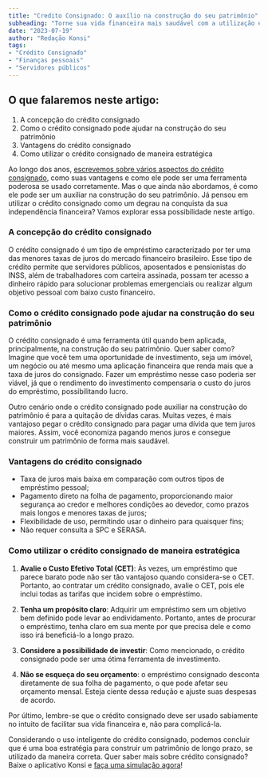 ```yaml
---
title: "Credito Consignado: O auxílio na construção do seu patrimônio"
subheading: "Torne sua vida financeira mais saudável com a utilização estratégica do crédito consignado"
date: "2023-07-19"
author: "Redação Konsi"
tags:
- "Crédito Consignado"
- "Finanças pessoais"
- "Servidores públicos"
---
```


## O que falaremos neste artigo:
1. A concepção do crédito consignado
2. Como o crédito consignado pode ajudar na construção do seu patrimônio
3. Vantagens do crédito consignado
4. Como utilizar o crédito consignado de maneira estratégica 

Ao longo dos anos, [escrevemos sobre vários aspectos do crédito consignado](https://konsi.com.br/postagens), como suas vantagens e como ele pode ser uma ferramenta poderosa se usado corretamente. Mas o que ainda não abordamos, é como ele pode ser um auxiliar na construção do seu patrimônio. Já pensou em utilizar o crédito consignado como um degrau na conquista da sua independência financeira? Vamos explorar essa possibilidade neste artigo.

### **A concepção do crédito consignado**

O crédito consignado é um tipo de empréstimo caracterizado por ter uma das menores taxas de juros do mercado financeiro brasileiro. Esse tipo de crédito permite que servidores públicos, aposentados e pensionistas do INSS, além de trabalhadores com carteira assinada, possam ter acesso a dinheiro rápido para solucionar problemas emergenciais ou realizar algum objetivo pessoal com baixo custo financeiro.

### **Como o crédito consignado pode ajudar na construção do seu patrimônio**

O crédito consignado é uma ferramenta útil quando bem aplicada, principalmente, na construção do seu patrimônio. Quer saber como? Imagine que você tem uma oportunidade de investimento, seja um imóvel, um negócio ou até mesmo uma aplicação financeira que renda mais que a taxa de juros do consignado. Fazer um empréstimo nesse caso poderia ser viável, já que o rendimento do investimento compensaria o custo do juros do empréstimo, possibilitando lucro.

Outro cenário onde o crédito consignado pode auxiliar na construção do patrimônio é para a quitação de dívidas caras. Muitas vezes, é mais vantajoso pegar o crédito consignado para pagar uma dívida que tem juros maiores. Assim, você economiza pagando menos juros e consegue construir um patrimônio de forma mais saudável.

### **Vantagens do crédito consignado**

- Taxa de juros mais baixa em comparação com outros tipos de empréstimo pessoal;
- Pagamento direto na folha de pagamento, proporcionando maior segurança ao credor e melhores condições ao devedor, como prazos mais longos e menores taxas de juros;
- Flexibilidade de uso, permitindo usar o dinheiro para quaisquer fins;
- Não requer consulta a SPC e SERASA.

### **Como utilizar o crédito consignado de maneira estratégica**

1. **Avalie o Custo Efetivo Total (CET)**: Às vezes, um empréstimo que parece barato pode não ser tão vantajoso quando considera-se o CET. Portanto, ao contratar um crédito consignado, avalie o CET, pois ele inclui todas as tarifas que incidem sobre o empréstimo.

2. **Tenha um propósito claro**: Adquirir um empréstimo sem um objetivo bem definido pode levar ao endividamento. Portanto, antes de procurar o empréstimo, tenha claro em sua mente por que precisa dele e como isso irá beneficiá-lo a longo prazo.

3. **Considere a possibilidade de investir**: Como mencionado, o crédito consignado pode ser uma ótima ferramenta de investimento.

4. **Não se esqueça do seu orçamento**: o empréstimo consignado desconta diretamente de sua folha de pagamento, o que pode afetar seu orçamento mensal. Esteja ciente dessa redução e ajuste suas despesas de acordo. 

Por último, lembre-se que o crédito consignado deve ser usado sabiamente no intuito de facilitar sua vida financeira e, não para complicá-la. 

Considerando o uso inteligente do crédito consignado, podemos concluir que é uma boa estratégia para construir um patrimônio de longo prazo, se utilizado da maneira correta. Quer saber mais sobre crédito consignado? Baixe o aplicativo Konsi e [faça uma simulação agora](https://konsi.com.br/app-download)!